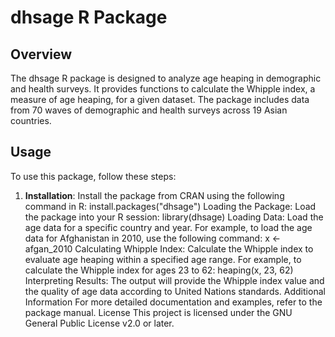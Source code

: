 # dhsage R Package

## Overview
The dhsage R package is designed to analyze age heaping in demographic and health surveys. It provides functions to calculate the Whipple index, a measure of age heaping, for a given dataset. The package includes data from 70 waves of demographic and health surveys across 19 Asian countries.

## Usage
To use this package, follow these steps:

1. **Installation**: Install the package from CRAN using the following command in R:
   install.packages("dhsage")
Loading the Package: Load the package into your R session:
library(dhsage)
Loading Data: Load the age data for a specific country and year. For example, to load the age data for Afghanistan in 2010, use the following command:
x <- afgan_2010
Calculating Whipple Index: Calculate the Whipple index to evaluate age heaping within a specified age range. For example, to calculate the Whipple index for ages 23 to 62:
heaping(x, 23, 62)
Interpreting Results: The output will provide the Whipple index value and the quality of age data according to United Nations standards.
Additional Information
For more detailed documentation and examples, refer to the package manual.
License
This project is licensed under the GNU General Public License v2.0 or later. 
